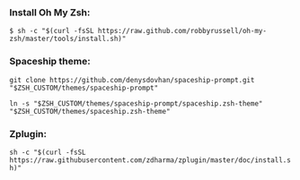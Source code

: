 ### Install Oh My Zsh: <br>
``
$ sh -c "$(curl -fsSL https://raw.github.com/robbyrussell/oh-my-zsh/master/tools/install.sh)"
``

### Spaceship theme: <br>
``
git clone https://github.com/denysdovhan/spaceship-prompt.git "$ZSH_CUSTOM/themes/spaceship-prompt"
``

``
ln -s "$ZSH_CUSTOM/themes/spaceship-prompt/spaceship.zsh-theme" "$ZSH_CUSTOM/themes/spaceship.zsh-theme"
``
### Zplugin: <br>
``
sh -c "$(curl -fsSL https://raw.githubusercontent.com/zdharma/zplugin/master/doc/install.sh)"
``

